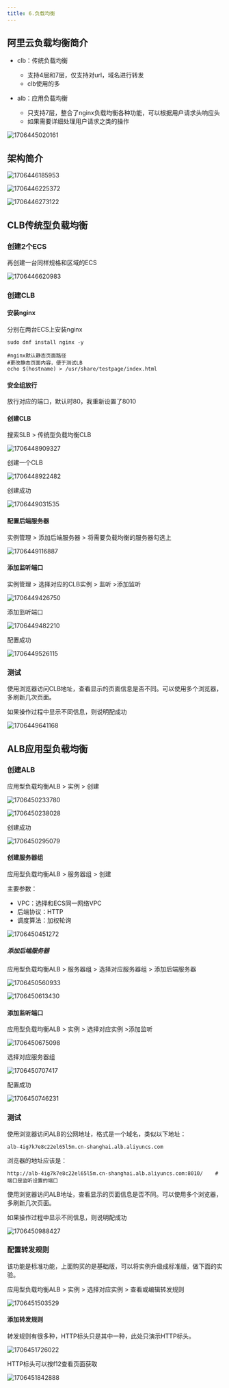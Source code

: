 ```yaml
---
title: 6.负载均衡
---
```

## 阿里云负载均衡简介

* clb：传统负载均衡

  * 支持4层和7层，仅支持对url，域名进行转发
  * clb使用的多
* alb：应用负载均衡

  * 只支持7层，整合了nginx负载均衡各种功能，可以根据用户请求头响应头
  * 如果需要详细处理用户请求之类的操作

![1706445020161](images/1706445020161.png)

## 架构简介

![1706446185953](images/1706446185953.png)

![1706446225372](images/1706446225372.png)

![1706446273122](images/1706446273122.png)

## CLB传统型负载均衡

### 创建2个ECS

再创建一台同样规格和区域的ECS

![1706446620983](images/1706446620983.png)

### 创建CLB

#### 安装nginx

分别在两台ECS上安装nginx

```
sudo dnf install nginx -y

#nginx默认静态页面路径
#更改静态页面内容，便于测试LB
echo $(hostname) > /usr/share/testpage/index.html
```

#### 安全组放行

放行对应的端口，默认时80，我重新设置了8010

#### 创建CLB

搜索SLB > 传统型负载均衡CLB

![1706448909327](images/1706448909327.png)

创建一个CLB

![1706448922482](images/1706448922482.png)

创建成功

![1706449031535](images/1706449031535.png)

#### 配置后端服务器

实例管理 > 添加后端服务器 > 将需要负载均衡的服务器勾选上

![1706449116887](images/1706449116887.png)

#### 添加监听端口

实例管理 > 选择对应的CLB实例 > 监听 >添加监听

![1706449426750](images/1706449426750.png)

添加监听端口

![1706449482210](images/1706449482210.png)

配置成功

![1706449526115](images/1706449526115.png)

### 测试

使用浏览器访问CLB地址，查看显示的页面信息是否不同。可以使用多个浏览器，多刷新几次页面。

如果操作过程中显示不同信息，则说明配成功

![1706449641168](images/1706449641168.png)

## ALB应用型负载均衡

### 创建ALB

应用型负载均衡ALB > 实例 > 创建

![1706450233780](images/1706450233780.png)

![1706450238028](images/1706450238028.png)

创建成功

![1706450295079](images/1706450295079.png)

#### 创建服务器组

应用型负载均衡ALB > 服务器组 > 创建

主要参数：

* VPC：选择和ECS同一网络VPC
* 后端协议：HTTP
* 调度算法：加权轮询

![1706450451272](images/1706450451272.png)

##### 添加后端服务器

应用型负载均衡ALB > 服务器组 > 选择对应服务器组 > 添加后端服务器

![1706450560933](images/1706450560933.png)

![1706450613430](images/1706450613430.png)

#### 添加监听端口

应用型负载均衡ALB > 实例 > 选择对应实例 >添加监听

![1706450675098](images/1706450675098.png)

选择对应服务器组

![1706450707417](images/1706450707417.png)

配置成功

![1706450746231](images/1706450746231.png)

### 测试

使用浏览器访问ALB的公网地址，格式是一个域名，类似以下地址：

```
alb-4ig7k7e8c22el65l5m.cn-shanghai.alb.aliyuncs.com
```

浏览器的地址应该是：

```
http://alb-4ig7k7e8c22el65l5m.cn-shanghai.alb.aliyuncs.com:8010/	#端口是监听设置的端口
```

使用浏览器访问ALB地址，查看显示的页面信息是否不同。可以使用多个浏览器，多刷新几次页面。

如果操作过程中显示不同信息，则说明配成功

![1706450988427](images/1706450988427.png)

### 配置转发规则

该功能是标准功能，上面购买的是基础版，可以将实例升级成标准版，做下面的实验。

应用型负载均衡ALB > 实例 > 选择对应实例 > 查看或编辑转发规则

![1706451503529](images/1706451503529.png)

#### 添加转发规则

转发规则有很多种，HTTP标头只是其中一种，此处只演示HTTP标头。

![1706451726022](images/1706451726022.png)

HTTP标头可以按f12查看页面获取

![1706451842888](images/1706451842888.png)
